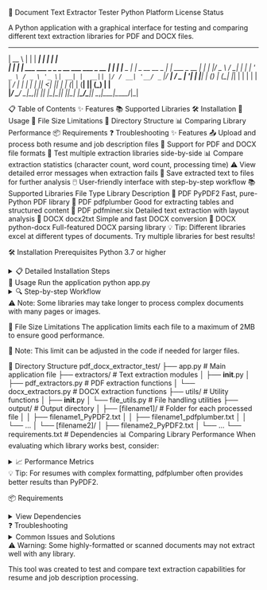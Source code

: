 📄 Document Text Extractor Tester
Python Platform License Status

A Python application with a graphical interface for testing and comparing different text extraction libraries for PDF and DOCX files.

  _____                                       _     ______      _                  _             
 |  __ \                                     | |   |  ____|    | |                | |            
 | |  | | ___   ___ _   _ _ __ ___   ___ _ __ | |_  | |__  _  _| |_ _ __ __ _  ___| |_ ___  _ __ 
 | |  | |/ _ \ / __| | | | '_ ` _ \ / _ \ '_ \| __| |  __|| |/ / __| '__/ _` |/ __| __/ _ \| '__|
 | |__| | (_) | (__| |_| | | | | | |  __/ | | | |_  | |___| <| |_| | | (_| | (__| || (_) | |   
 |_____/ \___/ \___|\__,_|_| |_| |_|\___|_| |_|\__| |______\_/\___|_|  \__,_|\___|\__\___/|_|   
                                                                                                
📋 Table of Contents
✨ Features 
📚 Supported Libraries 
🛠️ Installation 
🚀 Usage 
📏 File Size Limitations 
📁 Directory Structure 
📊 Comparing Library Performance 
📦 Requirements 
❓ Troubleshooting 
✨ Features
📤 Upload and process both resume and job description files
📑 Support for PDF and DOCX file formats
🧪 Test multiple extraction libraries side-by-side
📊 Compare extraction statistics (character count, word count, processing time)
⚠️ View detailed error messages when extraction fails
💾 Save extracted text to files for further analysis
🖱️ User-friendly interface with step-by-step workflow
📚 Supported Libraries
File Type	Library	Description
📄 PDF	PyPDF2	Fast, pure-Python PDF library
📄 PDF	pdfplumber	Good for extracting tables and structured content
📄 PDF	pdfminer.six	Detailed text extraction with layout analysis
📝 DOCX	docx2txt	Simple and fast DOCX conversion
📝 DOCX	python-docx	Full-featured DOCX parsing library
💡 Tip: Different libraries excel at different types of documents. Try multiple libraries for best results!

🛠️ Installation
Prerequisites
Python 3.7 or higher
<details> <summary>📋 Detailed Installation Steps</summary>
Clone this repository or download the source code

git clone <repository-url>
cd pdf_docx_extractor_test
Create a virtual environment

# Windows
python -m venv venv
venv\Scripts\activate

# macOS/Linux
python3 -m venv venv
source venv/bin/activate
Install dependencies

pip install -r requirements.txt
</details>
🚀 Usage
Run the application
python app.py
<details> <summary>🔍 Step-by-step Workflow</summary>
File Selection Screen:

Click "Browse..." to upload a resume file (PDF or DOCX)
Click "Browse..." to upload a job description file (PDF or DOCX)
Click "Next" to continue
Library Selection Screen:

Select which libraries to use for extracting text
Different options will appear based on your file types
Click "Process Files" to start extraction
Results Screen:

View statistics for each extraction (character count, word count, time)
Select a row to see detailed error information (if applicable)
Find extracted text files in the output directory
Click "Clear & Start Over" to process new files
</details>
⚠️ Note: Some libraries may take longer to process complex documents with many pages or images.

📏 File Size Limitations
The application limits each file to a maximum of 2MB to ensure good performance.

📌 Note: This limit can be adjusted in the code if needed for larger files.

📁 Directory Structure
pdf_docx_extractor_test/
├── app.py                 # Main application file
├── extractors/            # Text extraction modules
│   ├── __init__.py
│   ├── pdf_extractors.py  # PDF extraction functions
│   └── docx_extractors.py # DOCX extraction functions
├── utils/                 # Utility functions
│   ├── __init__.py
│   └── file_utils.py      # File handling utilities
├── output/                # Output directory
│   ├── [filename1]/       # Folder for each processed file
│   │   ├── filename1_PyPDF2.txt
│   │   ├── filename1_pdfplumber.txt
│   │   └── ...
│   └── [filename2]/
│       ├── filename2_PyPDF2.txt
│       └── ...
└── requirements.txt       # Dependencies
📊 Comparing Library Performance
When evaluating which library works best, consider:

<details> <summary>📈 Performance Metrics</summary>
Character Count: Higher counts may indicate better extraction
Processing Time: Faster is better, especially for large documents
Quality of Extraction: Check the output files to see which library:
Better preserves formatting
Correctly handles tables and special characters
Properly processes complex layouts
</details>
💡 Tip: For resumes with complex formatting, pdfplumber often provides better results than PyPDF2.

📦 Requirements
<details> <summary>View Dependencies</summary>
PyPDF2>=3.0.0
pdfplumber>=0.7.0
pdfminer.six>=20221105
python-docx>=0.8.11
docx2txt>=0.8
</details>
❓ Troubleshooting
<details> <summary>Common Issues and Solutions</summary>
"CropBox missing from /Page" warnings: These are normal PyPDF2 messages and can be safely ignored
Import errors: Ensure all packages are correctly installed in your virtual environment
Empty extraction results: Some PDF protection methods can prevent text extraction
Slow processing: Large or complex documents may take longer to process
</details>
⚠️ Warning: Some highly-formatted or scanned documents may not extract well with any library.

This tool was created to test and compare text extraction capabilities for resume and job description processing.